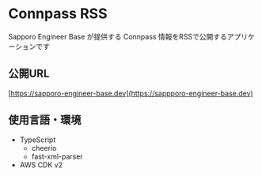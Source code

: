 # Connpass RSS

Sapporo Engineer Base が提供する Connpass 情報をRSSで公開するアプリケーションです

## 公開URL

[https://sapporo-engineer-base.dev](https://sappporo-engineer-base.dev)

## 使用言語・環境

- TypeScript
  - cheerio
  - fast-xml-parser
- AWS CDK v2
